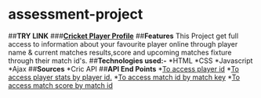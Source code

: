 # **assessment-project**
##**TRY LINK**
###[**Cricket Player Profile**](https://vinay1894.github.io/assessment-project/)
##**Features**
This Project get full access to information about your favourite player online through player name &
current matches results,score and upcoming matches fixture through their match id's.
##**Technologies used:-**
*HTML
*CSS
*Javascript
*Ajax
##**Sources**
*Cric API
##**API End Points**
*[To access player id](http://cricapi.com/api/playerFinder?apikey=7RZ2772zwAXa3wtsgoBBPALYjEV2&name=)
*[To access player stats by player id.](http://cricapi.com/api/playerStats?apikey=7RZ2772zwAXa3wtsgoBBPALYjEV2&pid=)
*[To access match id by match key](http://cricapi.com/api/matches/?apikey=7RZ2772zwAXa3wtsgoBBPALYjEV2)
*[To access match score by match id](http://cricapi.com/api/cricketScore/?apikey=7RZ2772zwAXa3wtsgoBBPALYjEV2&unique_id=)

